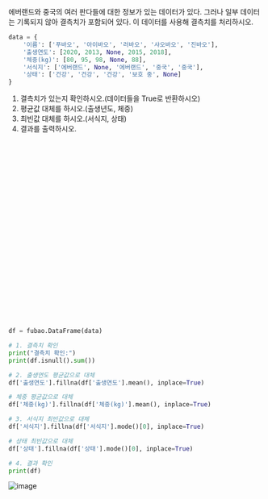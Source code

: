 에버랜드와 중국의 여러 판다들에 대한 정보가 있는 데이터가 있다.
그러나 일부 데이터는 기록되지 않아 결측치가 포함되어 있다.
이 데이터를 사용해 결측치를 처리하시오.

```python
data = {
    '이름': ['푸바오', '아이바오', '러바오', '샤오바오', '진바오'],
    '출생연도': [2020, 2013, None, 2015, 2018],
    '체중(kg)': [80, 95, 98, None, 88],
    '서식지': ['에버랜드', None, '에버랜드', '중국', '중국'],
    '상태': ['건강', '건강', '건강', '보호 중', None]
}
```
1. 결측치가 있는지 확인하시오.(데이터들을 True로 반환하시오)
2. 평균값 대체를 하시오.(출생년도, 체중)
3. 최빈값 대체를 하시오.(서식지, 상태)
4. 결과를 출력하시오.

<br><br><br><br><br><br><br><br><br><br><br><br><br><br><br><br><br><br><br><br><br>

```python
df = fubao.DataFrame(data)

# 1. 결측치 확인
print("결측치 확인:")
print(df.isnull().sum())

# 2. 출생연도 평균값으로 대체
df['출생연도'].fillna(df['출생연도'].mean(), inplace=True)

# 체중 평균값으로 대체
df['체중(kg)'].fillna(df['체중(kg)'].mean(), inplace=True)

# 3. 서식지 최빈값으로 대체
df['서식지'].fillna(df['서식지'].mode()[0], inplace=True)

# 상태 최빈값으로 대체
df['상태'].fillna(df['상태'].mode()[0], inplace=True)

# 4. 결과 확인
print(df)

```
![image](https://github.com/user-attachments/assets/57ba468f-db67-4d1a-9aef-c62841bd9c19)

